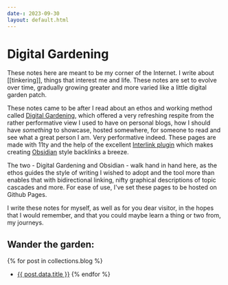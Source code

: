```yaml
---
date-: 2023-09-30
layout: default.html
---
```

# Digital Gardening
These notes here are meant to be my corner of the Internet. I write about [[tinkering]], things that interest me and life. These notes are set to evolve over time, gradually growing greater and more varied like a little digital garden patch.

These notes came to be after I read about an ethos and working method called <a href="https://maggieappleton.com/garden-history" target="_blank">Digital Gardening</a>, which offered a very refreshing respite from the rather performative view I used to have on personal blogs, how I should have _something_ to showcase, hosted somewhere, for someone to read and see what a great person I am. Very performative indeed. These pages are made with 11ty and the help of the excellent <a href="https://photogabble.co.uk/projects/eleventyjs-interlink-plugin/" target="_blank">Interlink plugin</a> which makes creating <a href="https://obsidian.md" target="_blank">Obsidian</a> style backlinks a breeze.

The two - Digital Gardening and Obsidian - walk hand in hand here, as the ethos guides the style of writing I wished to adopt and the tool more than enables that with bidirectional linking, nifty graphical descriptions of topic cascades and more. For ease of use, I've set these pages to be hosted on Github Pages.

I write these notes for myself, as well as for you dear visitor, in the hopes that I would remember, and that you could maybe learn a thing or two from, my journeys.

## Wander the garden:
{% for post in collections.blog %}
- <a href="{{ post.url }}">{{ post.data.title }}</a>
{% endfor %}
